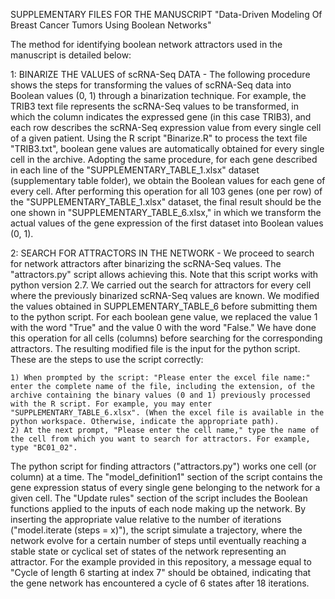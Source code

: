 

SUPPLEMENTARY FILES FOR THE MANUSCRIPT "Data-Driven Modeling Of Breast Cancer Tumors Using Boolean Networks"

The method for identifying boolean network attractors used in the manuscript is detailed below:

1: BINARIZE THE VALUES of scRNA-Seq DATA - The following procedure shows the steps for transforming the values of scRNA-Seq data into Boolean values (0, 1) through a binarization technique. For example, the TRIB3 text file represents the scRNA-Seq values to be transformed, in which the column indicates the expressed gene (in this case TRIB3), and each row describes the scRNA-Seq expression value from every single cell of a given patient.
Using the R script "Binarize.R" to process the text file "TRIB3.txt", boolean gene values are automatically obtained for every single cell in the archive. Adopting the same procedure, for each gene described in each line of the "SUPPLEMENTARY_TABLE_1.xlsx" dataset (supplementary table folder), we obtain the Boolean values for each gene of every cell. After performing this operation for all 103 genes (one per row) of the "SUPPLEMENTARY_TABLE_1.xlsx" dataset, the final result should be the one shown in "SUPPLEMENTARY_TABLE_6.xlsx," in which we transform the actual values of the gene expression of the first dataset into Boolean values (0, 1).


2: SEARCH FOR ATTRACTORS IN THE NETWORK - We proceed to search for network attractors after binarizing the scRNA-Seq values. The "attractors.py" script allows achieving this. Note that this script works with python version 2.7. We carried out the search for attractors for every cell where the previously binarized scRNA-Seq values are known. We modified the values obtained in SUPPLEMENTARY_TABLE_6 before submitting them to the python script. For each boolean gene value, we replaced the value 1 with the word "True" and the value 0 with the word "False." We have done this operation for all cells (columns) before searching for the corresponding attractors. The resulting modified file is the input for the python script. These are the steps to use the script correctly:

    1) When prompted by the script: "Please enter the excel file name:" enter the complete name of the file, including the extension, of the archive containing the binary values (0 and 1) previously processed with the R script. For example, you may enter "SUPPLEMENTARY_TABLE_6.xlsx". (When the excel file is available in the python workspace. Otherwise, indicate the appropriate path).
    2) At the next prompt, "Please enter the cell name," type the name of the cell from which you want to search for attractors. For example, type "BC01_02".

The python script for finding attractors ("attractors.py") works one cell (or column) at a time. The "model_definition1" section of the script contains the gene expression status of every single gene belonging to the network for a given cell.  The "Update rules" section of the script includes the Boolean functions applied to the inputs of each node making up the network. By inserting the appropriate value relative to the number of iterations ("model.iterate (steps = x)"), the script simulate a trajectory, where the network evolve for a certain number of steps until eventually reaching a stable state or cyclical set of states of the network representing an attractor. For the example provided in this repository, a message equal to "Cycle of length 6 starting at index 7" should be obtained, indicating that the gene network has encountered a cycle of 6 states after 18 iterations.



